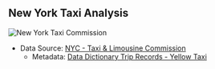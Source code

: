 ## New York Taxi Analysis

![New York Taxi Commission](https://www.nyc.gov/assets/tlc/images/content/pages/home/nyc-tlc-logo.svg)

- Data Source: [NYC - Taxi & Limousine Commission](https://www.nyc.gov/site/tlc/about/tlc-trip-record-data.page)
  - Metadata: [Data Dictionary Trip Records - Yellow Taxi](https://www.nyc.gov/assets/tlc/downloads/pdf/data_dictionary_trip_records_yellow.pdf)
